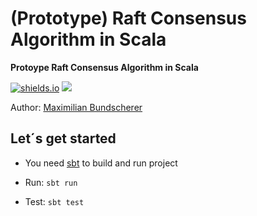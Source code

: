 # (Prototype) Raft Consensus Algorithm in Scala

**Protoype Raft Consensus Algorithm in Scala**

[![shields.io](http://img.shields.io/badge/license-Apache2-blue.svg)](http://www.apache.org/licenses/LICENSE-2.0.txt)
![](https://github.com/maxbundscherer/prototype-scala-raft/workflows/CI%20Test/badge.svg)

Author: [Maximilian Bundscherer](https://bundscherer-online.de)

## Let´s get started

- You need [sbt](https://www.scala-sbt.org/) to build and run project

- Run: ``sbt run``
- Test: ``sbt test``